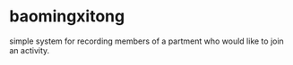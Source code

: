 # baomingxitong
simple system for recording members of a partment who would like to join an activity.
